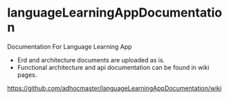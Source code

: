 # languageLearningAppDocumentation
Documentation For Language Learning App

* Erd and architecture documents are uploaded as is.
* Functional architecture and api documentation can be found in wiki pages.
<a href="https://github.com/adhocmaster/languageLearningAppDocumentation/wiki">
  https://github.com/adhocmaster/languageLearningAppDocumentation/wiki
</a>
